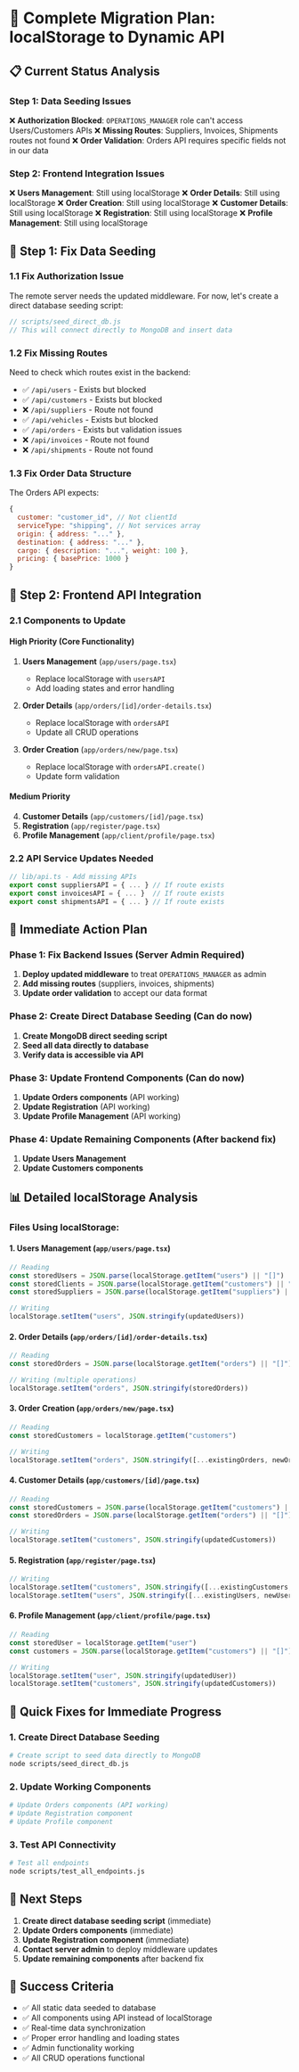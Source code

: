# 🔄 **Complete Migration Plan: localStorage to Dynamic API**

## 📋 **Current Status Analysis**

### **Step 1: Data Seeding Issues**
❌ **Authorization Blocked**: `OPERATIONS_MANAGER` role can't access Users/Customers APIs
❌ **Missing Routes**: Suppliers, Invoices, Shipments routes not found
❌ **Order Validation**: Orders API requires specific fields not in our data

### **Step 2: Frontend Integration Issues**
❌ **Users Management**: Still using localStorage
❌ **Order Details**: Still using localStorage
❌ **Order Creation**: Still using localStorage
❌ **Customer Details**: Still using localStorage
❌ **Registration**: Still using localStorage
❌ **Profile Management**: Still using localStorage

## 🚀 **Step 1: Fix Data Seeding**

### **1.1 Fix Authorization Issue**
The remote server needs the updated middleware. For now, let's create a direct database seeding script:

```javascript
// scripts/seed_direct_db.js
// This will connect directly to MongoDB and insert data
```

### **1.2 Fix Missing Routes**
Need to check which routes exist in the backend:
- ✅ `/api/users` - Exists but blocked
- ✅ `/api/customers` - Exists but blocked  
- ❌ `/api/suppliers` - Route not found
- ✅ `/api/vehicles` - Exists but blocked
- ✅ `/api/orders` - Exists but validation issues
- ❌ `/api/invoices` - Route not found
- ❌ `/api/shipments` - Route not found

### **1.3 Fix Order Data Structure**
The Orders API expects:
```javascript
{
  customer: "customer_id", // Not clientId
  serviceType: "shipping", // Not services array
  origin: { address: "..." },
  destination: { address: "..." },
  cargo: { description: "...", weight: 100 },
  pricing: { basePrice: 1000 }
}
```

## 🔧 **Step 2: Frontend API Integration**

### **2.1 Components to Update**

#### **High Priority (Core Functionality)**
1. **Users Management** (`app/users/page.tsx`)
   - Replace localStorage with `usersAPI`
   - Add loading states and error handling

2. **Order Details** (`app/orders/[id]/order-details.tsx`)
   - Replace localStorage with `ordersAPI`
   - Update all CRUD operations

3. **Order Creation** (`app/orders/new/page.tsx`)
   - Replace localStorage with `ordersAPI.create()`
   - Update form validation

#### **Medium Priority**
4. **Customer Details** (`app/customers/[id]/page.tsx`)
5. **Registration** (`app/register/page.tsx`)
6. **Profile Management** (`app/client/profile/page.tsx`)

### **2.2 API Service Updates Needed**
```typescript
// lib/api.ts - Add missing APIs
export const suppliersAPI = { ... } // If route exists
export const invoicesAPI = { ... }  // If route exists
export const shipmentsAPI = { ... } // If route exists
```

## 🎯 **Immediate Action Plan**

### **Phase 1: Fix Backend Issues (Server Admin Required)**
1. **Deploy updated middleware** to treat `OPERATIONS_MANAGER` as admin
2. **Add missing routes** (suppliers, invoices, shipments)
3. **Update order validation** to accept our data format

### **Phase 2: Create Direct Database Seeding (Can do now)**
1. **Create MongoDB direct seeding script**
2. **Seed all data directly to database**
3. **Verify data is accessible via API**

### **Phase 3: Update Frontend Components (Can do now)**
1. **Update Orders components** (API working)
2. **Update Registration** (API working)
3. **Update Profile Management** (API working)

### **Phase 4: Update Remaining Components (After backend fix)**
1. **Update Users Management**
2. **Update Customers components**

## 📊 **Detailed localStorage Analysis**

### **Files Using localStorage:**

#### **1. Users Management** (`app/users/page.tsx`)
```javascript
// Reading
const storedUsers = JSON.parse(localStorage.getItem("users") || "[]")
const storedClients = JSON.parse(localStorage.getItem("customers") || "[]")
const storedSuppliers = JSON.parse(localStorage.getItem("suppliers") || "[]")

// Writing
localStorage.setItem("users", JSON.stringify(updatedUsers))
```

#### **2. Order Details** (`app/orders/[id]/order-details.tsx`)
```javascript
// Reading
const storedOrders = JSON.parse(localStorage.getItem("orders") || "[]")

// Writing (multiple operations)
localStorage.setItem("orders", JSON.stringify(storedOrders))
```

#### **3. Order Creation** (`app/orders/new/page.tsx`)
```javascript
// Reading
const storedCustomers = localStorage.getItem("customers")

// Writing
localStorage.setItem("orders", JSON.stringify([...existingOrders, newOrder]))
```

#### **4. Customer Details** (`app/customers/[id]/page.tsx`)
```javascript
// Reading
const storedCustomers = JSON.parse(localStorage.getItem("customers") || "[]")
const storedOrders = JSON.parse(localStorage.getItem("orders") || "[]")

// Writing
localStorage.setItem("customers", JSON.stringify(updatedCustomers))
```

#### **5. Registration** (`app/register/page.tsx`)
```javascript
// Writing
localStorage.setItem("customers", JSON.stringify([...existingCustomers, newCustomer]))
localStorage.setItem("users", JSON.stringify([...existingUsers, newUser]))
```

#### **6. Profile Management** (`app/client/profile/page.tsx`)
```javascript
// Reading
const storedUser = localStorage.getItem("user")
const customers = JSON.parse(localStorage.getItem("customers") || "[]")

// Writing
localStorage.setItem("user", JSON.stringify(updatedUser))
localStorage.setItem("customers", JSON.stringify(updatedCustomers))
```

## 🔧 **Quick Fixes for Immediate Progress**

### **1. Create Direct Database Seeding**
```bash
# Create script to seed data directly to MongoDB
node scripts/seed_direct_db.js
```

### **2. Update Working Components**
```bash
# Update Orders components (API working)
# Update Registration component
# Update Profile component
```

### **3. Test API Connectivity**
```bash
# Test all endpoints
node scripts/test_all_endpoints.js
```

## 📝 **Next Steps**

1. **Create direct database seeding script** (immediate)
2. **Update Orders components** (immediate)
3. **Update Registration component** (immediate)
4. **Contact server admin** to deploy middleware updates
5. **Update remaining components** after backend fix

## 🎯 **Success Criteria**

- ✅ All static data seeded to database
- ✅ All components using API instead of localStorage
- ✅ Real-time data synchronization
- ✅ Proper error handling and loading states
- ✅ Admin functionality working
- ✅ All CRUD operations functional 